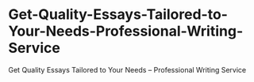 # Get-Quality-Essays-Tailored-to-Your-Needs-Professional-Writing-Service
Get Quality Essays Tailored to Your Needs – Professional Writing Service

